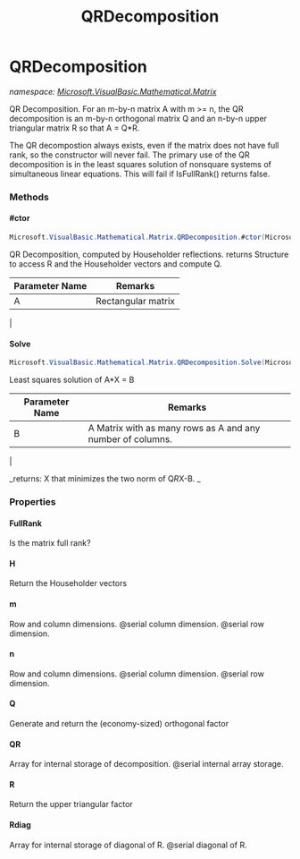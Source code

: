 ﻿---
title: QRDecomposition
---

# QRDecomposition
_namespace: [Microsoft.VisualBasic.Mathematical.Matrix](N-Microsoft.VisualBasic.Mathematical.Matrix.html)_

QR Decomposition.
 For an m-by-n matrix A with m >= n, the QR decomposition is an m-by-n
 orthogonal matrix Q and an n-by-n upper triangular matrix R so that
 A = Q*R.
 
 The QR decompostion always exists, even if the matrix does not have
 full rank, so the constructor will never fail. The primary use of the
 QR decomposition is in the least squares solution of nonsquare systems
 of simultaneous linear equations. This will fail if IsFullRank()
 returns false.

### Methods

#### #ctor
```csharp
Microsoft.VisualBasic.Mathematical.Matrix.QRDecomposition.#ctor(Microsoft.VisualBasic.Mathematical.Matrix.GeneralMatrix)
```
QR Decomposition, computed by Householder reflections. returns Structure to access R and the Householder vectors and compute Q.

|Parameter Name|Remarks|
|--------------|-------|
|A|   Rectangular matrix
 |


#### Solve
```csharp
Microsoft.VisualBasic.Mathematical.Matrix.QRDecomposition.Solve(Microsoft.VisualBasic.Mathematical.Matrix.GeneralMatrix)
```
Least squares solution of A*X = B

|Parameter Name|Remarks|
|--------------|-------|
|B|   A Matrix with as many rows as A and any number of columns.
 |

_returns:      X that minimizes the two norm of Q*R*X-B.
 _



### Properties

#### FullRank
Is the matrix full rank?
#### H
Return the Householder vectors
#### m
Row and column dimensions.
 @serial column dimension.
 @serial row dimension.
#### n
Row and column dimensions.
 @serial column dimension.
 @serial row dimension.
#### Q
Generate and return the (economy-sized) orthogonal factor
#### QR
Array for internal storage of decomposition.
 @serial internal array storage.
#### R
Return the upper triangular factor
#### Rdiag
Array for internal storage of diagonal of R.
 @serial diagonal of R.

